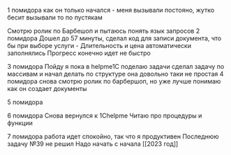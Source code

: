 1 помидора
	как он только начался  - меня вызывали постояно, жутко бесит
	вызывали то по пустякам

Смотрю ролик по Барбешоп и пытаюсь понять язык запросов
2 помидора
	Дошел до 57 минуты, сделал код для записи документа, что бы при выборе услуги - Длительность и цена автоматически заполнялись
Прогресс конечно идет не быстро

3 помидора
Пойду я пока в helpme1C поделаю задачи
	сделал задачу по массивам и начал делать по структуре
	она довольно таки не простая
4 помидора
снова смотрю ролик по барбершоп, но уже лучше понимаю как он создает документы

5 помидора

6 помидора
Снова вернулся к 1Сhelpme
Читаю про процедуры и функции

7 помидора
	работа идет спокойно, так что я продуктивен
	Последнюю задачу №39 не решил
	Надо начать с начала
[[2023 год]]
